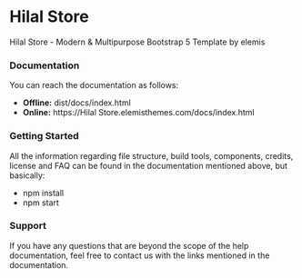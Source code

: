 # Hilal Store
Hilal Store - Modern & Multipurpose Bootstrap 5 Template by elemis

### Documentation
You can reach the documentation as follows:
- **Offline:** dist/docs/index.html
- **Online:** https://Hilal Store.elemisthemes.com/docs/index.html

### Getting Started
All the information regarding file structure, build tools, components, credits, license and FAQ can be found in the documentation mentioned above, but basically:
- npm install
- npm start

### Support
If you have any questions that are beyond the scope of the help documentation, feel free to contact us with the links mentioned in the documentation.
